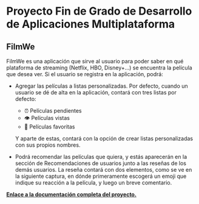 # Proyecto Fin de Grado de Desarrollo de Aplicaciones Multiplataforma

## FilmWe

FilmWe es una aplicación que sirve al usuario para poder saber en qué plataforma de streaming (Netflix, HBO, Disney+...) se encuentra la película que desea ver.
Si el usuario se registra en la aplicación, podrá:

- Agregar las películas a listas personalizadas. Por defecto, cuando un usuario se dé de alta en la aplicación, contará con tres listas por defecto:
  - ⏰ Películas pendientes
  - 👁 Películas vistas
  - 💜 Películas favoritas

  Y aparte de estas, contará con la opción de crear listas personalizadas con sus propios nombres.

- Podrá recomendar las películas que quiera, y estás aparecerán en la sección de Recomendaciones de usuarios junto a las reseñas de los demás usuarios. La reseña contará con dos elementos, como se ve en la siguiente captura, en dónde primeramente escogerá un emoji que indique su reacción a la película, y luego un breve comentario.

**[Enlace a la documentación completa del proyecto.](https://ies-al-andalus.gitbook.io/fct-rgg-21/-MZrkaUITubUP4m74WCb/)**
